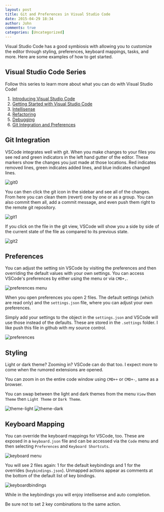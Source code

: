 ```yaml
---
layout: post
title: Git and Preferences in Visual Studio Code
date: 2015-04-29 18:34
author: John
comments: true
categories: [Uncategorized]
---
```

Visual Studio Code has a good symbiosis with allowing you to customize the editor through styling, preferences, keyboard mappings, tasks, and more. Here are some examples of how to get started.

<h2>Visual Studio Code Series</h2>

Follow this series to learn more about what you can do with Visual Studio Code!

<ol>
<li><a href="http://johnpapa.net/visual-studio-code">Introducing Visual Studio Code</a></li>
<li><a href="http://johnpapa.net/getting-started-with-visual-studio-code">Getting Started with Visual Studio Code</a></li>
<li><a href="http://johnpapa.net/intellisense-witha-visual-studio-code">Intellisense</a></li>
<li><a href="http://johnpapa.net/refactoring-with-visual-studio-code">Refactoring</a></li>
<li><a href="http://johnpapa.net/debugging-with-visual-studio-code">Debugging</a></li>
<li><a href="http://johnpapa.net/git-and-preferences-in-visual-studio-code">Git Integration and Preferences</a></li>
</ol>

<h2>Git Integration</h2>

VSCode integrates well with git. When you make changes to your files you see red and green indicators in the left hand gutter of the editor. These markers show the changes you just made at those locations. Red indicates removed lines, green indicates added lines, and blue indicates changed lines.

<img src="http://images.johnpapa.net/wp-content/uploads/2015/04/git0.png" alt="git0" />

You can then click the git icon in the sidebar and see all of the changes. From here you can clean them (revert) one by one or as a group. You can also commit them all, add a commit message, and even push them right to the remote git repository.

<img src="http://images.johnpapa.net/wp-content/uploads/2015/04/git1.png" alt="git1" />

If you click on the file in the git view, VSCode will show you a side by side of the current state of the file as compared to its previous state.

<img src="http://images.johnpapa.net/wp-content/uploads/2015/04/git2.png" alt="git2" />

<h2>Preferences</h2>

You can adjust the setting sin VSCode by visiting the preferences and then overriding the default values with your own settings. You can access VSCode's preferences by either using the menu or via <code>CMD+,</code>.

<img src="http://images.johnpapa.net/wp-content/uploads/2015/04/preferencesmenu.png" alt="preferences menu" />

When you open preferences you open 2 files. The default settings (which are read only) and the <code>settings.json</code> file, where you can adjust your own preferences.

Simply add your settings to the object in the <code>settings.json</code> and VSCode will use those instead of the defaults. These are stored in the <code>.settings</code> folder. I like push this file in github with my source control.

<img src="http://images.johnpapa.net/wp-content/uploads/2015/04/preferences.png" alt="preferences" />

<h2>Styling</h2>

Light or dark theme? Zooming in? VSCode can do that too. I expect more to come when the rumored extensions are opened.

You can zoom in on the entire code window using <code>CMD++</code> or <code>CMD+-</code>, same as a browser.

You can swap between the light and dark themes from the menu <code>View</code> then <code>Theme</code> then <code>Light Theme</code> or <code>Dark Theme</code>.

<img src="http://images.johnpapa.net/wp-content/uploads/2015/04/theme-light.png" alt="theme-light" />

<img src="http://images.johnpapa.net/wp-content/uploads/2015/04/theme-dark.png" alt="theme-dark" />

<h2>Keyboard Mapping</h2>

You can override the keyboard mappings for VSCode, too. These are exposed in a <code>keyboard.json</code> file and can be accessed via the <code>Code</code> menu and then selecting <code>Preferences</code> and <code>Keyboard Shortcuts</code>.

<img src="http://images.johnpapa.net/wp-content/uploads/2015/04/keyboardmenu.png" alt="keyboard menu" />

You will see 2 files again: 1 for the default keybindings and 1 for the overrides (<code>keybindings.json</code>). Unmapped actions appear as comments at the bottom of the default list of key bindings.

<img src="http://images.johnpapa.net/wp-content/uploads/2015/04/keybindings.png" alt="keyboardbindings" />

While in the keybindings you will enjoy intellisense and auto completion.

Be sure not to set 2 key combinations to the same action.
